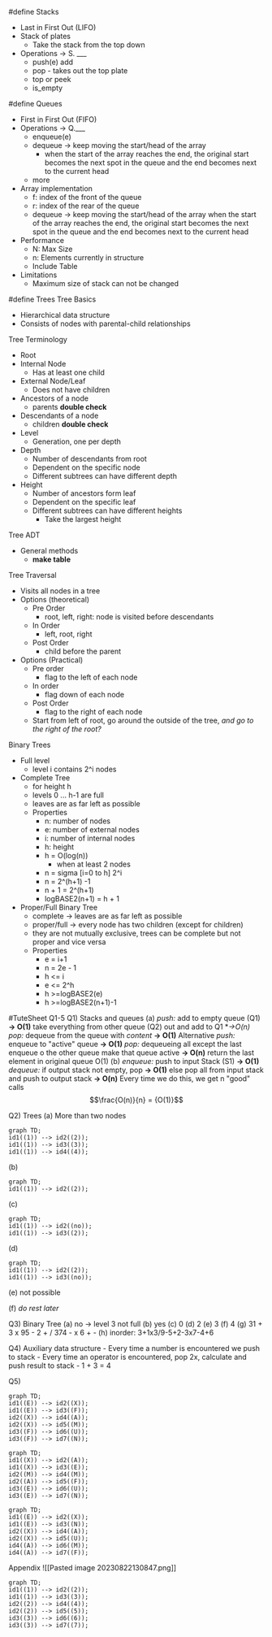 #define Stacks
- Last in First Out (LIFO)
- Stack of plates 
	- Take the stack from the top down
- Operations -> S. ___
	- push(e) add
	- pop - takes out the top plate
	- top or peek
	- is_empty
	
#define Queues
- First in First Out (FIFO) 
- Operations -> Q.___
	- enqueue(e)
	- dequeue -> keep moving the start/head of the array
		- when the start of the array reaches the end, the original start becomes the next spot in the queue and the end becomes next to the current head
	- more
- Array implementation
	- f: index of the front of the queue
	- r: index of the rear of the queue
	- dequeue -> keep moving the start/head of the array
		when the start of the array reaches the end, the original start becomes the next spot in the queue and the end becomes next to the current head
- Performance
	- N: Max Size
	- n: Elements currently in structure
	- Include Table
- Limitations
	- Maximum size of stack can not be changed

#define Trees
Tree Basics
- Hierarchical data structure
- Consists of nodes with parental-child relationships

Tree Terminology
- Root
- Internal Node
	- Has at least one child
- External Node/Leaf
	- Does not have children
- Ancestors of a node
	- parents **double check**
- Descendants of a node
	- children **double check**
- Level
	- Generation, one per depth
- Depth
	- Number of descendants from root
	- Dependent on the specific node
	- Different subtrees can have different depth
- Height
	- Number of ancestors form leaf
	- Dependent on the specific leaf
	- Different subtrees can have different heights
		- Take the largest height

Tree ADT
- General methods
	- **make table**

Tree Traversal
- Visits all nodes in a tree
- Options (theoretical)
	- Pre Order
		- root, left, right: node is visited before descendants
	- In Order
		- left, root, right
	- Post Order
		- child before the parent
- Options (Practical)
	- Pre order
		- flag to the left of each node
	- In order
		- flag down of each node
	- Post Order
		- flag to the right of each node
	- Start from left of root, go around the outside of the tree, *and go to the right of the root?*

Binary Trees
- Full level
	- level i contains 2^i nodes
- Complete Tree
	- for height h
	- levels 0 ... h-1 are full
	- leaves are as far left as possible
	- Properties
		- n: number of nodes
		- e: number of external nodes
		- i: number of internal nodes
		- h: height
		- h = O(log(n))
			- when at least 2 nodes
		- n = sigma [i=0 to h] 2^i
		- n = 2^(h+1) -1
		- n + 1 = 2^(h+1)
		- logBASE2(n+1) = h + 1
- Proper/Full Binary Tree
	- complete -> leaves are as far left as possible
	- proper/full -> every node has two children (except for children)
	- they are not mutually exclusive, trees can be complete but not proper and vice versa
	- Properties
		- e = i+1
		- n = 2e - 1
		- h <= i
		- e <= 2^h
		- h >=logBASE2(e)
		- h >=logBASE2(n+1)-1


#TuteSheet Q1-5
Q1) Stacks and queues
(a) *push:* add to empty queue (Q1) **-> O(1)**
		take everything from other queue (Q2) out and add to Q1 **->*O(n)**
	*pop:* dequeue from the queue with *content* **-> O(1)**
	Alternative
	*push:* enqueue to "active" queue **-> O(1)**
	*pop:* dequeueing all except the last enqueue o the other queue make that queue active **-> O(n)**
	return the last element in original queue O(1)
(b) *enqueue:* push to input Stack (S1) **-> O(1)**
	*dequeue:* if output stack not empty, pop **-> O(1)**
				else pop all from input stack and push to output stack **-> O(n)**
				Every time we do this, we get n "good" calls $$\frac{O(n)}{n} = {O(1)}$$

Q2) Trees
(a) More than two nodes
```mermaid
graph TD;
id1((1)) --> id2((2));
id1((1)) --> id3((3));
id1((1)) --> id4((4));
```
(b)
```mermaid
graph TD;
id1((1)) --> id2((2));
```
(c)
```mermaid
graph TD;
id1((1)) --> id2((no));
id1((1)) --> id3((2));
```
(d)
```mermaid
graph TD;
id1((1)) --> id2((2));
id1((1)) --> id3((no));
```
(e) not possible

(f) *do rest later*

Q3) Binary Tree
(a) no -> level 3 not full
(b) yes
(c) 0
(d) 2
(e) 3
(f) 4
(g) 31 + 3 x 95 - 2 + / 374 - x 6 + -
(h) 
inorder: 3+1x3/9-5+2-3x7-4+6

Q4) Auxiliary data structure
	- Every time a number is encountered we push to stack
	- Every time an operator is encountered, pop 2x, calculate and push result to stack
	- 1 + 3 = 4

Q5)

```mermaid
graph TD;
id1((E)) --> id2((X));
id1((E)) --> id3((F));
id2((X)) --> id4((A));
id2((X)) --> id5((M));
id3((F)) --> id6((U));
id3((F)) --> id7((N));
```

```mermaid
graph TD;
id1((X)) --> id2((A));
id1((X)) --> id3((E));
id2((M)) --> id4((M));
id2((A)) --> id5((F));
id3((E)) --> id6((U));
id3((E)) --> id7((N));
```

```mermaid
graph TD;
id1((E)) --> id2((X));
id1((E)) --> id3((N));
id2((X)) --> id4((A));
id2((X)) --> id5((U));
id4((A)) --> id6((M));
id4((A)) --> id7((F));
```

Appendix
![[Pasted image 20230822130847.png]]
```mermaid
graph TD;
id1((1)) --> id2((2));
id1((1)) --> id3((3));
id2((2)) --> id4((4));
id2((2)) --> id5((5));
id3((3)) --> id6((6));
id3((3)) --> id7((7));
```